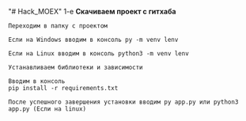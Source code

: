 "# Hack_MOEX"
1-e 
**Скачиваем проект с гитхаба**
```
Переходим в папку с проектом
```
`
Если на Windows вводим в консоль py -m venv lenv 
`

`
Если на Linux вводим в консоль python3 -m venv lenv
`

```
Устанавливаем библиотеки и зависимости

Вводим в консоль
pip install -r requirements.txt
```
`
После успешного завершения установки вводим
py app.py или python3 app.py (Если на linux)
`